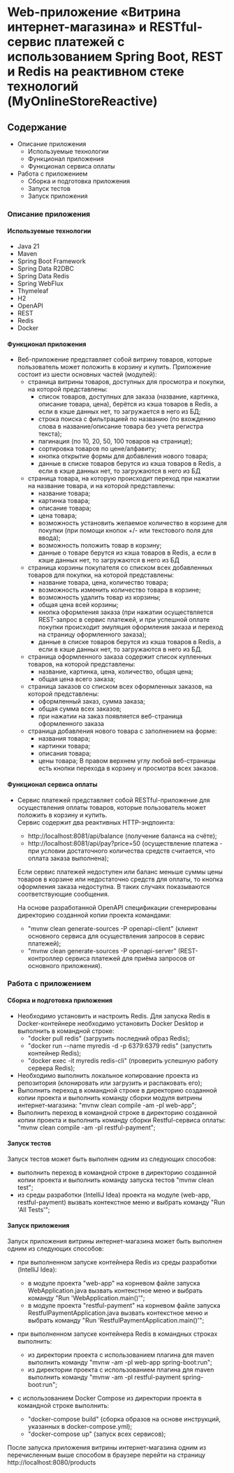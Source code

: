 # Web-приложение «Витрина интернет-магазина» и RESTful-сервис платежей с использованием Spring Boot, REST и Redis на реактивном стеке технологий (MyOnlineStoreReactive)

## Содержание
- Описание приложения
    - Используемые технологии
    - Функционал приложения
    - Функционал сервиса оплаты
- Работа с приложением
    - Сборка и подготовка приложения
    - Запуск тестов
    - Запуск приложения

### Описание приложения

#### Используемые технологии
- Java 21
- Maven
- Spring Boot Framework
- Spring Data R2DBC
- Spring Data Redis
- Spring WebFlux
- Thymeleaf
- H2
- OpenAPI
- REST
- Redis
- Docker

#### Функционал приложения
- Веб-приложение представляет собой витрину товаров, которые пользователь может положить в корзину и купить.
  Приложение состоит из шести основных частей (модулей):
    + страница витрины товаров, доступных для просмотра и покупки, на которой представлены:
        * список товаров, доступных для заказа (название, картинка, описание товара, цена), берётся из кэша товаров в Redis, а если в кэше данных нет, то загружается в него из БД;
        * строка поиска с фильтрацией по названию (по вхождению слова в название/описание товара без учета регистра текста);
        * пагинация (по 10, 20, 50, 100 товаров на странице);
        * сортировка товаров по цене/алфавиту;
        * кнопка открытие формы для добавления нового товара;
        * данные в списке товаров берутся из кэша товаров в Redis, а если в кэше данных нет, то загружаются в него из БД
    + страница товара, на которую происходит переход при нажатии на название товара, и на которой представлены:
        * название товара;
        * картинка товара;
        * описание товара;
        * цена товара;
        * возможность установить желаемое количество в корзине для покупки (при помощи кнопок +/- или текстового поля для ввода);
        * возможность положить товар в корзину;
        * данные о товаре берутся из кэша товаров в Redis, а если в кэше данных нет, то загружаются в него из БД
    + страница корзины покупателя со списком всех добавленных товаров для покупки, на которой представлены:
        * название товара, цена, количество товара;
        * возможность изменить количество товара в корзине;
        * возможность удалить товар из корзины;
        * общая цена всей корзины;
        * кнопка оформления заказа (при нажатии осуществляется REST-запрос в сервис платежей, и при успешной оплате покупки происходит эмуляция оформления заказа и переход на страницу оформленного заказа);
        * данные в списке товаров берутся из кэша товаров в Redis, а если в кэше данных нет, то загружаются в него из БД.
    + страница оформленного заказа содержит список купленных товаров, на которой представлены:
        * название, картинка, цена, количество, общая цена;
        * общая цена всего заказа;
    + страница заказов со списком всех оформленных заказов, на которой представлены:
        * оформленный заказ, сумма заказа;
        * общая сумма всех заказов;
        * при нажатии на заказ появляется веб-страница оформленного заказа
    + страница добавления нового товара с заполнением на форме:
        * названия товара;
        * картинки товара;
        * описания товара;
        * цены товара;
          В правом верхнем углу любой веб-страницы есть кнопки перехода в корзину и просмотра всех заказов.

#### Функционал сервиса оплаты
- Сервис платежей представляет собой RESTful-приложение для осуществления оплаты товаров, которые пользователь может положить в корзину и купить.  
  Сервис содержит два реактивных HTTP-эндпоинта:
    - http://localhost:8081/api/balance (получение баланса на счёте);
    - http://localhost:8081/api/pay?price=50 (осуществление платежа - при условии достаточного количества средств считается, что оплата заказа выполнена);
  
  Если сервис платежей недоступен или баланс меньше суммы цены товаров в корзине или недостаточно средств для оплаты, то кнопка оформления заказа недоступна. В таких случаях показываются соответствующие сообщения.

  На основе разработанной OpenAPI спецификации сгенерированы директорию созданной копии проекта командами:
  - "mvnw clean generate-sources -P openapi-client" (клиент основного сервиса для осуществления запросов в сервис платежей);
  - "mvnw clean generate-sources -P openapi-server" (REST-контроллер сервиса платежей для приёма запросов от основного приложения).


### Работа с приложением

#### Сборка и подготовка приложения
- Необходимо установить и настроить Redis. Для запуска Redis в Docker-контейнере необходимо установить Docker Desktop и выполнить в командной строке:
  - "docker pull redis" (загрузить последний образ Redis);
  - "docker run --name myredis -d -p 6379:6379 redis" (запустить контейнер Redis);
  - "docker exec -it myredis redis-cli" (проверить успешную работу сервера Redis);
- Необходимо выполнить локальное копирование проекта из репозитория (клонировать или загрузить и распаковать его);
- Выполнить переход в командной строке в директорию созданной копии проекта и выполнить команду сборки модуля витрины интернет-магазина: "mvnw clean compile -am -pl web-app";
- Выполнить переход в командной строке в директорию созданной копии проекта и выполнить команду сборки Restful-сервиса оплаты: "mvnw clean compile -am -pl restful-payment";

#### Запуск тестов
Запуск тестов может быть выполнен одним из следующих способов:
- выполнить переход в командной строке в директорию созданной копии проекта и выполнить команду запуска тестов "mvnw clean test";
- из среды разработки (IntelliJ Idea) проекта на модуле (web-app, restful-payment) вызвать контекстное меню и выбрать команду "Run 'All Tests'";

#### Запуск приложения
Запуск приложения витрины интернет-магазина может быть выполнен одним из следующих способов:
- при выполненном запуске контейнера Redis из среды разработки (IntelliJ Idea):
  - в модуле проекта "web-app" на корневом файле запуска WebApplication.java вызвать контекстное меню и выбрать команду "Run 'WebApplication.main()'";
  - в модуле проекта "restful-payment" на корневом файле запуска RestfulPaymentApplication.java вызвать контекстное меню и выбрать команду "Run 'RestfulPaymentApplication.main()'";

- при выполненном запуске контейнера Redis в командных строках выполнить:
  - из директории проекта с использованием плагина для maven выполнить команду "mvnw -am -pl web-app spring-boot:run";
  - из директории проекта с использованием плагина для maven выполнить команду "mvnw -am -pl restful-payment spring-boot:run";

- с использованием Docker Compose из директории проекта в командной строке выполнить:
  - "docker-compose build" (сборка образов на основе инструкций, указанных в docker-compose.yml);
  - "docker-compose up" (запуск всех сервисов);

После запуска приложения витрины интернет-магазина одним из перечисленным выше способом в браузере перейти на страницу http://localhost:8080/products
